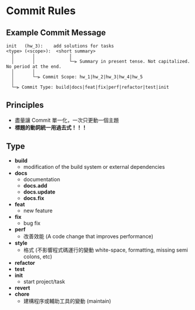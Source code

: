# Commit Rules

## Example Commit Message

```
init   (hw_3):    add solutions for tasks
<type> (<scope>):  <short summary>
  │       │             │
  │       │             └─⫸ Summary in present tense. Not capitalized. No period at the end.
  │       │
  │       └─⫸ Commit Scope: hw_1|hw_2|hw_3|hw_4|hw_5
  │
  └─⫸ Commit Type: build|docs|feat|fix|perf|refactor|test|init
```

## Principles

- 盡量讓 Commit 單一化，一次只更動一個主題
- **標題的動詞統一用過去式！！！**

## Type

- **build**
  - modification of the build system or external dependencies
- **docs**
  - documentation
  - **docs.add**
  - **docs.update**
  - **docs.fix**
- **feat**
  - new feature
- **fix**
  - bug fix
- **perf**
  - 改善效能 (A code change that improves performance)
- **style**
  - 格式 (不影響程式碼運行的變動 white-space, formatting, missing semi colons, etc)
- **refactor**
- **test**
- **init**
  - start project/task
- **revert**
- **chore**
  - 建構程序或輔助工具的變動 (maintain)